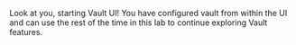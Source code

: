 Look at you, starting Vault UI! You have configured vault from within the UI and can use the rest of the time in this lab to continue exploring Vault features.